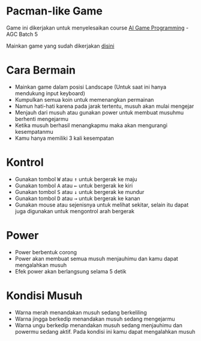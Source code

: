 # Pacman-like Game
Game ini dikerjakan untuk menyelesaikan course [AI Game Programming](https://course.agate.id/mod/page/view.php?id=476#tab-36938) - AGC Batch 5

Mainkan game yang sudah dikerjakan [disini](https://helmy-faishal.github.io/pacman-like-game-agc5/)

# Cara Bermain
* Mainkan game dalam posisi Landscape (Untuk saat ini hanya mendukung input keyboard)
* Kumpulkan semua koin untuk memenangkan permainan
* Namun hati-hati karena pada jarak tertentu, musuh akan mulai mengejar
* Menjauh dari musuh atau gunakan power untuk membuat musuhmu berhenti mengejarmu
* Ketika musuh berhasil menangkapmu maka akan mengurangi kesempatanmu
* Kamu hanya memiliki 3 kali kesempatan

# Kontrol
* Gunakan tombol <kbd>W</kbd> atau <kbd>↑</kbd> untuk bergerak ke maju
* Gunakan tombol <kbd>A</kbd> atau <kbd>←</kbd> untuk bergerak ke kiri
* Gunakan tombol <kbd>S</kbd> atau <kbd>↓</kbd> untuk bergerak ke mundur
* Gunakan tombol <kbd>D</kbd> atau <kbd>→</kbd> untuk bergerak ke kanan
* Gunakan mouse atau sejenisnya untuk melihat sekitar, selain itu dapat juga digunakan untuk mengontrol arah bergerak

# Power
* Power berbentuk corong
* Power akan membuat semua musuh menjauhimu dan kamu dapat mengalahkan musuh
* Efek power akan berlangsung selama 5 detik

# Kondisi Musuh
* Warna merah menandakan musuh sedang berkeliling
* Warna jingga berkedip menandakan musuh sedang mengejarmu
* Warna ungu berkedip menandakan musuh sedang menjauhimu dan powermu sedang aktif. Pada kondisi ini kamu dapat mengalahkan musuh
